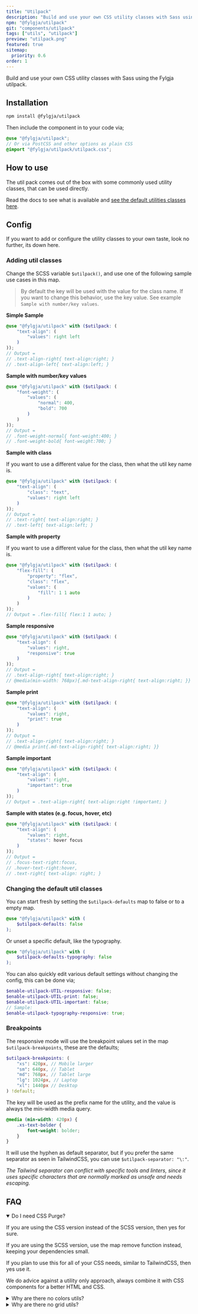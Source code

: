```yaml
---
title: "Utilpack"
description: "Build and use your own CSS utility classes with Sass using the Fylgja utilpack."
npm: "@fylgja/utilpack"
git: "components/utilpack"
tags: ["utils", "utilpack"]
preview: "utilpack.png"
featured: true
sitemap:
  priority: 0.6
order: 1
---
```


Build and use your own CSS utility classes with Sass using the Fylgja utilpack.

## Installation

```bash
npm install @fylgja/utilpack
```

Then include the component in to your code via;

```scss
@use "@fylgja/utilpack";
// Or via PostCSS and other options as plain CSS
@import "@fylgja/utilpack/utilpack.css";
```

## How to use

The util pack comes out of the box  with some commonly used utility classes,
that can be used directly.

Read the docs to see what is available and [see the default utilities classes here](/components/utilpack/default-utilities).

## Config

If you want to add or configure the utility classes to your own taste, look no further, its down here.

### Adding util classes

Change the SCSS variable `$utilpack()`, and use one of the following sample use cases in this map.

> By default the key will be used with the value for the class name.
> If you want to change this behavior, use the key value.
> See example `Sample with number/key values`.

**Simple Sample**

```scss
@use "@fylgja/utilpack" with ($utilpack: (
    "text-align": (
        "values": right left
    )
));
// Output =
// .text-align-right{ text-align:right; }
// .text-align-left{ text-align:left; }
```

**Sample with number/key values**

```scss
@use "@fylgja/utilpack" with ($utilpack: (
    "font-weight": (
        "values": (
            "normal": 400,
            "bold": 700
        )
    )
));
// Output =
// .font-weight-normal{ font-weight:400; }
// .font-weight-bold{ font-weight:700; }
```

**Sample with class**

If you want to use a different value for the class, 
then what the util key name is.

```scss
@use "@fylgja/utilpack" with ($utilpack: (
    "text-align": (
        "class": "text",
        "values": right left
    )
));
// Output =
// .text-right{ text-align:right; }
// .text-left{ text-align:left; }
```

**Sample with property**

If you want to use a different value for the class,
then what the util key name is.

```scss
@use "@fylgja/utilpack" with ($utilpack: (
    "flex-fill": (
        "property": "flex",
        "class": "flex",
        "values": (
            "fill": 1 1 auto
        )
    )
));
// Output = .flex-fill{ flex:1 1 auto; }
```

**Sample responsive**

```scss
@use "@fylgja/utilpack" with ($utilpack: (
    "text-align": (
        "values": right,
        "responsive": true
    )
));
// Output =
// .text-align-right{ text-align:right; }
// @media(min-width: 768px){.md-text-align-right{ text-align:right; }}
```

**Sample print**

```scss
@use "@fylgja/utilpack" with ($utilpack: (
    "text-align": (
        "values": right,
        "print": true
    )
));
// Output =
// .text-align-right{ text-align:right; }
// @media print{.md-text-align-right{ text-align:right; }}
```

**Sample important**

```scss
@use "@fylgja/utilpack" with ($utilpack: (
    "text-align": (
        "values": right,
        "important": true
    )
));
// Output = .text-align-right{ text-align:right !important; }
```

**Sample with states (e.g. focus, hover, etc)**

```scss
@use "@fylgja/utilpack" with ($utilpack: (
    "text-align": (
        "values": right,
        "states": hover focus
    )
));
// Output =
// .focus-text-right:focus,
// .hover-text-right:hover,
// .text-right{ text-align: right; }
```

### Changing the default util classes

You can start fresh by setting the `$utilpack-defaults` map to false or to a empty map.

```scss
@use "@fylgja/utilpack" with (
    $utilpack-defaults: false
);
```

Or unset a specific default, like the typography.

```scss
@use "@fylgja/utilpack" with (
    $utilpack-defaults-typography: false
);
```

You can also quickly edit various default settings without changing the config,
this can be done via;

```scss
$enable-utilpack-UTIL-responsive: false;
$enable-utilpack-UTIL-print: false;
$enable-utilpack-UTIL-important: false;
// Sample:
$enable-utilpack-typography-responsive: true;
```

### Breakpoints

The responsive mode will use the breakpoint values set in the map `$utilpack-breakpoints`,
these are the defaults;

```scss
$utilpack-breakpoints: (
    "xs": 420px, // Mobile larger
    "sm": 640px, // Tablet
    "md": 768px, // Tablet large
    "lg": 1024px, // Laptop
    "xl": 1440px // Desktop
) !default;
```

The key will be used as the prefix name for the utility,
and the value is always the min-width media query.

```css
@media (min-width: 420px) {
    .xs-text-bolder {
        font-weight: bolder;
    }
}
```

It will use the hyphen as default separator,
but if you prefer the same separator as seen in TailwindCSS,
you can use `$utilpack-separator: "\:"`. 

_The Tailwind separator can conflict with specific tools and linters,_
_since it uses specific characters that are normally marked as unsafe and needs escaping._

## FAQ

<details class="faq-panel" open><summary>Do I need CSS Purge?</summary>

If you are using the CSS version instead of the SCSS version,
then yes for sure.

If you are using the SCSS version, use the map remove function instead,
keeping your dependencies small.

If you plan to use this for all of your CSS needs, similar to TailwindCSS,
then yes use it.

We do advice against a utility only approach, always combine it with CSS components
for a better HTML and CSS.

</details>

<details class="faq-panel"><summary>Why are there no colors utils?</summary>

We advice to use CSS variables for color management.

If you want to use utils for almost everything,
consider adding the following utilpack config, instead using static colors.

```scss
@use "@fylgja/utilpack" with ($utilpack: (
    "color": (
        "values": (
            "theme": "var(--color-theme)",
            "accent": "var(--color-accent)"
        )
    )
));
```

</details>

<details class="faq-panel"><summary>Why are there no grid utils?</summary>

Most grid solutions still rely on the older grid solution, like 12 columns,
but now via the CSS grid spec instead.<br>
Its is considered a bad solution for handling layouts,
and creates a lot of 1 time uses, even with utilities.

If you really must rely on a utility class, we would advise to build your own.
Or even better use the `@fylgja/autogrid`,
that uses the power of CSS variables and the grid spec.

</details>
